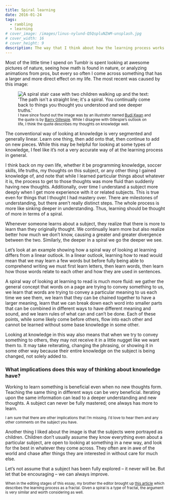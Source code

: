 ```yaml
---
title: Spiral learning
date: 2016-01-24
tags:
  - rambling
  - learning
# cover_image: /images/linus-nylund-Q5QspluNZmM-unsplash.jpg
# cover_width: 16
# cover_height: 9
description: The way that I think about how the learning process works.
---
```


Most of the little time I spend on Tumblr is spent looking at awesome pictures of nature, seeing how math is found in nature, or analyzing animations from pros, but every so often I come across something that has a larger and more direct effect on my life. The most recent was caused by this image:

<figure>
  <img src="$lib/images/spiral.jpg" alt="A spiral stair case with two children walking up and the text: 'The path isn't a straight line; it's a spiral. You continually come back to things you thought you understood and see deeper truths.'" loading="lazy" />

  <figcaption>
    <sub>I have since found out the image was by an illustrator named <a href="https://www.budikwan.com/">Budi Kwan</a> and the quote is by <a href="https://www.barryhgillespie.com/">Barry Gillespie</a>. While I disagree with Gillespie’s outlook on life, I think the quote describes my thoughts on knowledge well.</sub>
  </figcaption>
</figure>

The conventional way of looking at knowledge is very segmented and generally linear. Learn one thing, then add onto that, then continue to add on new pieces. While this may be helpful for looking at some types of knowledge, I feel like it’s not a very accurate way of at the learning process in general.

I think back on my own life, whether it be programming knowledge, soccer skills, life truths, my thoughts on this subject, or any other thing I gained knowledge of, and note that while I learned particular things about whatever it is, the process to get to those thoughts was more fluid than suddenly having new thoughts. Additionally, over time I understand a subject more deeply when I get more experience with it or related subjects. This is true even for things that I thought I had mastery over. There are milestones of understanding, but there aren’t really distinct steps. The whole process is more like sinking deeper in understanding. Thus, learning should be thought of more in terms of a spiral.

Whenever someone learns about a subject, they realize that there is more to learn than they originally thought. We continually learn more but also realize better how much we don’t know, causing a greater and greater divergence between the two. Similarly, the deeper in a spiral we go the deeper we see.

Let’s look at an example showing how a spiral way of looking at learning differs from a linear outlook. In a linear outlook, learning how to read would mean that we may learn a few words but before fully being able to comprehend writing we must first learn letters, then learn words, then learn how those words relate to each other and how they are used in sentences.

A spiral way of looking at learning to read is much more fluid: we gather the general concept that words on a page are trying to convey something to us, we learn that words are trying to convey a particular meaning to us each time we see them, we learn that they can be chained together to have a larger meaning, learn that we can break down each word into smaller parts that can be combined in different ways to have different meaning and sound, and we learn rules of what can and can’t be done. Each of these points, while some likely come before others, flow into each other and cannot be learned without some base knowledge in some other.

Looking at knowledge in this way also means that when we try to convey something to others, they may not receive it in a little nugget like we want them to. It may take reiterating, changing the phrasing, or showing it in some other way because their entire knowledge on the subject is being changed, not solely added to.

### What implications does this way of thinking about knowledge have?

Working to learn something is beneficial even when no new thoughts form.
Teaching the same thing in different ways can be very beneficial.
Iterating upon the same information can lead to a deeper understanding and new thoughts.
A subject can never be fully mastered; one always has more to learn.

<sub>I am sure that there are other implications that I’m missing. I’d love to hear them and any other comments on the subject you have.</sub>

Another thing I liked about the image is that the subjects were portrayed as children. Children don’t usually assume they know everything even about a particular subject, are open to looking at something in a new way, and look for the best in whatever they come across. They often are in awe of the world and chase after things they are interested in without care for much else.

Let’s not assume that a subject has been fully explored – it never will be. But let that be encouraging – we can always improve.

<sub>When in the editing stages of this essay, my brother the editor brought up <a href="https://www.wmich.edu/science/facilitating-change/Products/NuhferPoster.pdf">this article</a> which describes the learning process as a fractal. Given a spiral is a type of fractal, the argument is very similar and worth considering as well.</sub>
